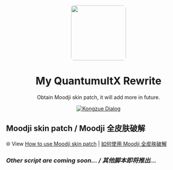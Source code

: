 <div align=center>    
    <img src="https://avatars.githubusercontent.com/u/35908850" style="border-radius: 5%" width="150">    
    <center><h1>My QuantumultX Rewrite</h1></center> 
    <p>Obtain Moodji skin patch, it will add more in future.</p>
    <a href="https://github.com/qwe1187292926/MyQuantumultXRewrite/tree/feture-moodji-20240302">
        <img src="https://img.shields.io/badge/Moodiji%20skin%20patch%20v1.1-%20available%20-green" alt="Kongzue Dialog">
    </a> 
</div>

## Moodji skin patch / Moodji 全皮肤破解

🌐
View [How to use Moodji skin patch](https://github.com/qwe1187292926/MyQuantumultXRewrite/blob/feture-moodji-20240302/README.md) | [如何使用 Moodji 全皮肤破解](https://github.com/qwe1187292926/MyQuantumultXRewrite/blob/feture-moodji-20240302/README.md)


### ***Other script are coming soon... / 其他脚本即将推出...***